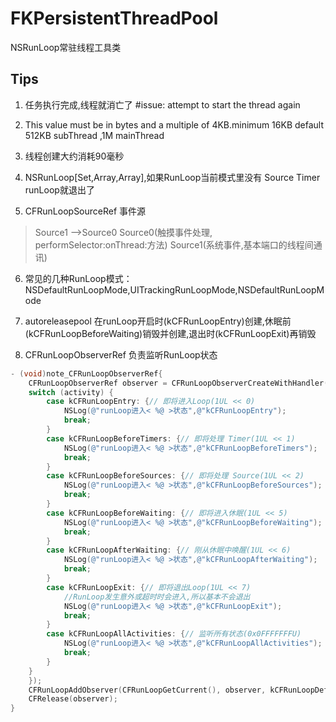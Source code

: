 # FKPersistentThreadPool
NSRunLoop常驻线程工具类

## Tips

1. 任务执行完成,线程就消亡了 #issue: attempt to start the thread again

2. This value must be in bytes and a multiple of 4KB.minimum 16KB default 512KB subThread  ,1M mainThread

3. 线程创建大约消耗90毫秒

4. NSRunLoop[Set<CFRunLoopSourceRef>,Array<CFRunLoopTimerRef>,Array<CFRunLoopObserverRef>],如果RunLoop当前模式里没有 Source Timer runLoop就退出了

5. CFRunLoopSourceRef 事件源

>  Source1 -->Source0
>  Source0(触摸事件处理, performSelector:onThread:方法)
>  Source1(系统事件,基本端口的线程间通讯)

6. 常见的几种RunLoop模式：NSDefaultRunLoopMode,UITrackingRunLoopMode,NSDefaultRunLoopMode

7. autoreleasepool 在runLoop开启时(kCFRunLoopEntry)创建,休眠前(kCFRunLoopBeforeWaiting)销毁并创建,退出时(kCFRunLoopExit)再销毁

8. CFRunLoopObserverRef 负责监听RunLoop状态

```ObjectiveC
- (void)note_CFRunLoopObserverRef{
    CFRunLoopObserverRef observer = CFRunLoopObserverCreateWithHandler(CFAllocatorGetDefault(), kCFRunLoopAllActivities, YES, 0, ^(CFRunLoopObserverRef observer, CFRunLoopActivity activity) {
    switch (activity) {
        case kCFRunLoopEntry: {// 即将进入Loop(1UL << 0)
            NSLog(@"runLoop进入< %@ >状态",@"kCFRunLoopEntry");
            break;
        }
        case kCFRunLoopBeforeTimers: {// 即将处理 Timer(1UL << 1)
            NSLog(@"runLoop进入< %@ >状态",@"kCFRunLoopBeforeTimers");
            break;
        }
        case kCFRunLoopBeforeSources: {// 即将处理 Source(1UL << 2)
            NSLog(@"runLoop进入< %@ >状态",@"kCFRunLoopBeforeSources");
            break;
        }
        case kCFRunLoopBeforeWaiting: {// 即将进入休眠(1UL << 5)
            NSLog(@"runLoop进入< %@ >状态",@"kCFRunLoopBeforeWaiting");
            break;
        }
        case kCFRunLoopAfterWaiting: {// 刚从休眠中唤醒(1UL << 6)
            NSLog(@"runLoop进入< %@ >状态",@"kCFRunLoopAfterWaiting");
            break;
        }
        case kCFRunLoopExit: {// 即将退出Loop(1UL << 7)
            //RunLoop发生意外或超时时会进入,所以基本不会退出
            NSLog(@"runLoop进入< %@ >状态",@"kCFRunLoopExit");
            break;
        }
        case kCFRunLoopAllActivities: {// 监听所有状态(0x0FFFFFFFU)
            NSLog(@"runLoop进入< %@ >状态",@"kCFRunLoopAllActivities");
            break;
        }
    }
    });
    CFRunLoopAddObserver(CFRunLoopGetCurrent(), observer, kCFRunLoopDefaultMode);
    CFRelease(observer);
}

```

    
